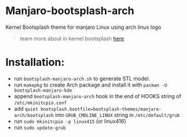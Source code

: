 # Manjaro-bootsplash-arch
Kernel Bootsplash theme for manjaro Linux using arch linux logo

> learn more about in kernel bootsplash [here](https://lists.freedesktop.org/archives/dri-devel/2017-December/160242.html)

# Installation:

- run `bootsplash-manjaro-arch.sh` to generate STL model.
- run `makepkg` to create Arch package and install it with `pacman -U bootsplash-manjaro-kde`
- append `bootsplash-manjaro-arch` hook in the end of HOOKS string of `/etc/mkinitcpio.conf`
- add `quiet bootsplash.bootfile=bootsplash-themes/manjaro-arch/bootsplash` into `GRUB_CMDLINE_LINUX` string in `/etc/default/grub`
- run `sudo mkinitcpio -p linux415` (or linux416)
- run `sudo update-grub`
